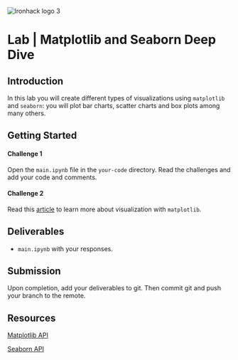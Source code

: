 ![Ironhack logo](https://i.imgur.com/1QgrNNw.png)
3
# Lab | Matplotlib and Seaborn Deep Dive

## Introduction

In this lab you will create different types of visualizations using `matplotlib` and `seaborn`: you will plot bar charts, scatter charts and box plots among many others. 

## Getting Started

#### Challenge 1
Open the `main.ipynb` file in the `your-code` directory. Read the challenges and add your code and comments.

#### Challenge 2 
Read this [article](http://scientists.social/visualization7) to learn more about visualization with `matplotlib`. 

## Deliverables

- `main.ipynb` with your responses.

## Submission

Upon completion, add your deliverables to git. Then commit git and push your branch to the remote.

## Resources

[Matplotlib API](https://matplotlib.org/api/index.html)

[Seaborn API](https://seaborn.pydata.org/api.html)
